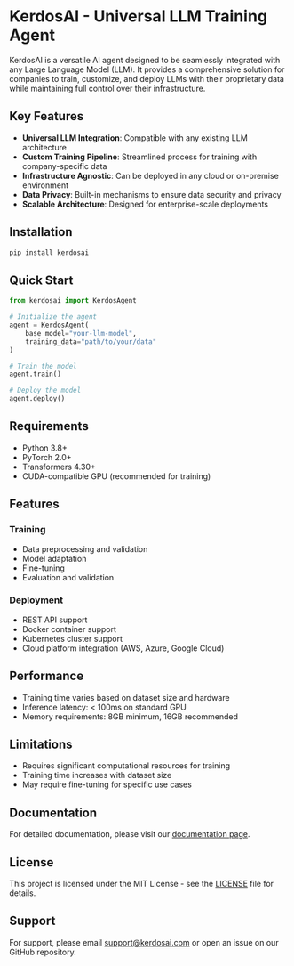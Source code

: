 # KerdosAI - Universal LLM Training Agent

KerdosAI is a versatile AI agent designed to be seamlessly integrated with any Large Language Model (LLM). It provides a comprehensive solution for companies to train, customize, and deploy LLMs with their proprietary data while maintaining full control over their infrastructure.

## Key Features

- **Universal LLM Integration**: Compatible with any existing LLM architecture
- **Custom Training Pipeline**: Streamlined process for training with company-specific data
- **Infrastructure Agnostic**: Can be deployed in any cloud or on-premise environment
- **Data Privacy**: Built-in mechanisms to ensure data security and privacy
- **Scalable Architecture**: Designed for enterprise-scale deployments

## Installation

```bash
pip install kerdosai
```

## Quick Start

```python
from kerdosai import KerdosAgent

# Initialize the agent
agent = KerdosAgent(
    base_model="your-llm-model",
    training_data="path/to/your/data"
)

# Train the model
agent.train()

# Deploy the model
agent.deploy()
```

## Requirements

- Python 3.8+
- PyTorch 2.0+
- Transformers 4.30+
- CUDA-compatible GPU (recommended for training)

## Features

### Training
- Data preprocessing and validation
- Model adaptation
- Fine-tuning
- Evaluation and validation

### Deployment
- REST API support
- Docker container support
- Kubernetes cluster support
- Cloud platform integration (AWS, Azure, Google Cloud)

## Performance

- Training time varies based on dataset size and hardware
- Inference latency: < 100ms on standard GPU
- Memory requirements: 8GB minimum, 16GB recommended

## Limitations

- Requires significant computational resources for training
- Training time increases with dataset size
- May require fine-tuning for specific use cases

## Documentation

For detailed documentation, please visit our [documentation page](https://kerdosai.com/docs).

## License

This project is licensed under the MIT License - see the [LICENSE](LICENSE) file for details.

## Support

For support, please email support@kerdosai.com or open an issue on our GitHub repository. 